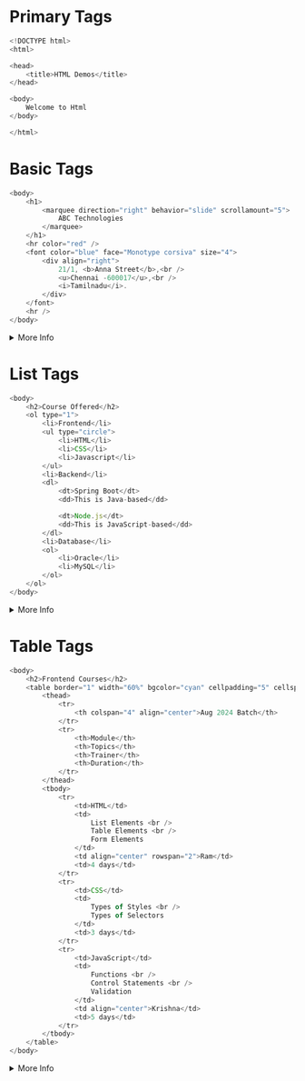 # Primary Tags 
```js
<!DOCTYPE html>
<html>

<head>
    <title>HTML Demos</title>
</head>

<body>
    Welcome to Html
</body>

</html>
```
# Basic Tags
```js
<body>
    <h1>
        <marquee direction="right" behavior="slide" scrollamount="5">
            ABC Technologies
        </marquee>
    </h1>
    <hr color="red" />
    <font color="blue" face="Monotype corsiva" size="4">
        <div align="right">
            21/1, <b>Anna Street</b>,<br />
            <u>Chennai -600017</u>,<br />
            <i>Tamilnadu</i>.
        </div>
    </font>
    <hr />
</body>

```
<details>
<summary>More Info</summary>

Heading Tags (h1, h2, h3, h4, h5, h6): Used to define headings.

Attributes: <br />
align: Specifies the alignment of the heading text.
Possible Values: left, center, right (Note: The align attribute is deprecated; use CSS instead.)
<hr />

marquee: Scrolls text horizontally or vertically (deprecated in modern HTML).

Attributes: <br />
1. direction: Specifies the direction of the scroll. <br />
    Possible Values: left, right, up, down  <br />
2. behavior: Specifies the scrolling behavior.  <br />
    Possible Values: scroll, slide, alternate  <br />
3. scrollamount: Specifies the amount of scrolling.  <br />
    Possible Values: Numeric values (e.g., 5)  <br />
4. scrolldelay: Specifies the delay between each scroll movement.  <br />
    Possible Values: Numeric values (e.g., 85)  <br />
<hr />

hr: Horizontal rule used to create a separator.

Attributes:
1. align: Specifies the alignment of the horizontal rule.  <br />
    Possible Values: left, center, right  <br />
2. color: Specifies the color of the horizontal rule.  <br />
    Possible Values: Any valid color value (e.g., red, #ff0000)  <br />
3. size: Specifies the thickness of the horizontal rule.  <br />
    Possible Values: Numeric values (e.g., 2)  <br />
4. width: Specifies the width of the horizontal rule.  <br />
    Possible Values: Numeric values or percentages (e.g., 100%)  <br />
<hr />


font: Defines font color, size, and face (deprecated, better to use CSS).

Attributes:
1. color: Specifies the color of the text.  
    Possible Values: Any valid color value (e.g., blue, #0000ff)  
2. face: Specifies the font family.  
    Possible Values: Font family names (e.g., Arial, Times New Roman)  
3. size: Specifies the font size.  
    Possible Values: Numeric values (1 to 7), or keywords (small, medium, large)  
<hr />
div: Used to group elements for styling or layout purposes.

Attributes:
1. align: Specifies the alignment of the div element.  
    Possible Values: left, center, right (Note: The align attribute is deprecated; use CSS instead.)
   
<hr />
Text Formatting Tags: 

1. b: Bold text.  
    Attributes: None 

2. i: Italic text.  
    Attributes: None  

3. u: Underlined text.  
    Attributes: None  
<hr />




</details>

# List Tags
```js
<body>
    <h2>Course Offered</h2>
    <ol type="1">
        <li>Frontend</li>
        <ul type="circle">
            <li>HTML</li>
            <li>CSS</li>
            <li>Javascript</li>
        </ul>
        <li>Backend</li>
        <dl>
            <dt>Spring Boot</dt>
            <dd>This is Java-based</dd>

            <dt>Node.js</dt>
            <dd>This is JavaScript-based</dd>
        </dl>
        <li>Database</li>
        <ol>
            <li>Oracle</li>
            <li>MySQL</li>
        </ol>
    </ol>
</body>

```
<details>
<summary>More Info</summary>

### Ordered List (ol): Displays numbered items.

#### Attributes:
1. type: Defines the numbering type.  
    Possible Values: 1 (default, numbers), A (uppercase letters), a (lowercase letters), I (uppercase Roman numerals), i (lowercase Roman numerals)  
2. start: Defines the starting number.  
    Possible Values: Numeric values (e.g., 1)

<hr />

### Unordered List (ul): Displays bulleted items.

#### Attributes:
type: Defines the bullet style.  
Possible Values: disc (default), circle, square  

<hr />

### Definition List (dl): Used for terms and descriptions.

### Attributes: None specific to dl, but the following are used with its child elements:
1. dt (Definition Term):
    Attributes: None  
2. dd (Definition Description):
    Attributes: None  

<hr />
</details>

# Table Tags
```js
<body>
    <h2>Frontend Courses</h2>
    <table border="1" width="60%" bgcolor="cyan" cellpadding="5" cellspacing="15">
        <thead>
            <tr>
                <th colspan="4" align="center">Aug 2024 Batch</th>
            </tr>
            <tr>
                <th>Module</th>
                <th>Topics</th>
                <th>Trainer</th>
                <th>Duration</th>
            </tr>
        </thead>
        <tbody>
            <tr>
                <td>HTML</td>
                <td>
                    List Elements <br />
                    Table Elements <br />
                    Form Elements
                </td>
                <td align="center" rowspan="2">Ram</td>
                <td>4 days</td>
            </tr>
            <tr>
                <td>CSS</td>
                <td>
                    Types of Styles <br />
                    Types of Selectors
                </td>
                <td>3 days</td>
            </tr>
            <tr>
                <td>JavaScript</td>
                <td>
                    Functions <br />
                    Control Statements <br />
                    Validation
                </td>
                <td align="center">Krishna</td>
                <td>5 days</td>
            </tr>
        </tbody>
    </table>
</body>

```
<details>
<summary>More Info</summary>

## Table (table): 
Defines a table.  
### Attributes:
1. border: Specifies the border width.  
    Possible Values: Numeric values (e.g., 1, 2) or 0 (no border)  
2. width: Specifies the width of the table.  
    Possible Values: Numeric values or percentages (e.g., 100%, 600px)  
3. cellpadding: Specifies the space between cell content and cell border.  
    Possible Values: Numeric values (e.g., 5 for 5 pixels)  
4. cellspacing: Specifies the space between cells.  
    Possible Values: Numeric values (e.g., 5 for 5 pixels)  
5. bgcolor: Specifies the background color of the table.  
    Possible Values: Any valid color value (e.g., cyan, #00FFFF)  

<hr />

## Table Row (tr): 
Defines a row in the table.
### Attributes:
1. align: Specifies the alignment of content in the row.  
    Possible Values: left, center, right (Note: The align attribute is deprecated; use CSS instead.) 

<hr />

## Table Header (th) or Table Data (td) : 
Defines a header cell in a table.
### Attributes:
1. rowspan: Specifies the number of rows a header cell should span.  
    Possible Values: Numeric values (e.g., 2)  
2. colspan: Specifies the number of columns a header cell should span.  
    Possible Values: Numeric values (e.g., 2)  
3. align: Specifies the alignment of the content in the header cell.  
    Possible Values: left, center, right (Note: The align attribute is deprecated; use CSS instead.)  
4. bgcolor: Specifies the background color of the header cell.  
    Possible Values: Any valid color value (e.g., yellow, #FFFF00)  

<hr />

</details>



